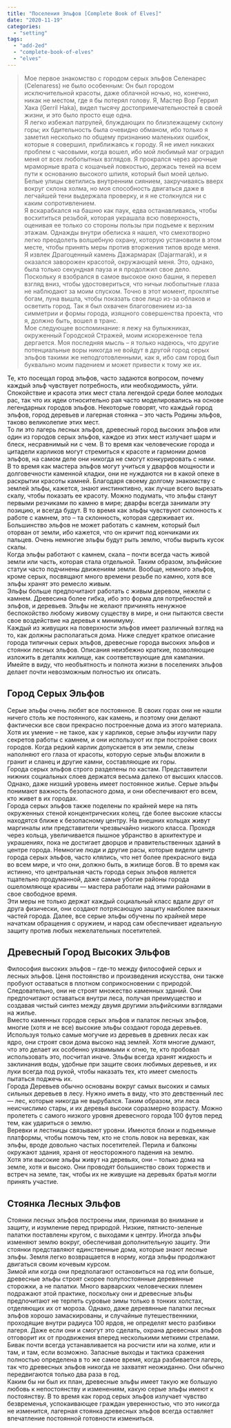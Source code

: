 ```yaml
---
title: "Поселения Эльфов [Complete Book of Elves]"
date: "2020-11-19"
categories: 
  - "setting"
tags: 
  - "add-2ed"
  - "complete-book-of-elves"
  - "elves"
---
```


> Мое первое знакомство с городом серых эльфов Селенарес (Celenaress) не было особенным: Он был городом исключительной красоты, даже облачной ночью, но, конечно, никак не местом, где я бы потерял голову. Я, Мастер Вор Геррил Хака (Gerril Haka), видел тысячу достопримечательностей в своей жизни, и это было просто еще одна.  
> Я легко избежал патрулей, блуждающих по близлежащему склону горы; их бдительность была очевидно обманом, ибо только я заметил несколько по общему признанию маленьких ошибок, которые я совершил, приближаясь к городу. Я не имел никаких проблем с часовыми, когда вошел, ибо мой любимый маг оградил меня от всех любопытных взглядов. Я прокрался через арочные мраморные врата с кошачьей ловкостью, держась теней на всем пути к основанию высокого шпиля, который был моей целью. Белые улицы светились внутренним сиянием, закручиваясь вверх вокруг склона холма, но моя способность двигаться даже в легчайшей тени выдержала проверку, и я не столкнулся ни с каким сопротивлением.  
> Я вскарабкался на башню как паук, едва останавливаясь, чтобы восхититься резьбой, которая украшала всю поверхность, оценивая ее только со стороны пользы при подъеме к верхним этажам. Однажды внутри обелиска я нашел, что смехотворно легко преодолеть волшебную охрану, которую установили в этом месте, чтобы принять меры против вторжения типов вроде меня. Я извлек Драгоценный камень Дажармарак (Dajarmarak), и я оказался заворожен красотой, окружающей меня. Это, однако, была только секундная пауза и я продолжил свое дело.  
> Поскольку я взобрался в самое высокое окно башни, я перевел взгляд вниз, чтобы удостовериться, что ничьи любопытные глаза не наблюдают за моим спуском. Точно в этот момент, проклятье богам, луна вышла, чтобы показать свое лицо из-за облаков и осветить город. Так я был охвачен благоговением из-за симметрии и формы города, изящного совершенства проекта, что я, должно быть, вошел в транс.  
> Мое следующее воспоминание: я лежу на булыжниках, окруженный Городской Стражей, моим искореженное тела дергается. Моя последняя мысль – я только надеюсь, что другие потенциальные воры никогда не войдут в другой город серых эльфов такими же неподготовленными, как я, ибо сам город был буквально моим падением и может привести к тому же их.

Те, кто посещал город эльфов, часто задаются вопросом, почему каждый эльф чувствует потребность, или необходимость, уйти. Спокойствие и красота этих мест стала легендой среди более молодых рас, так что их идеи относительно рая часто моделировались на основе легендарных городов эльфов. Некоторые говорят, что каждый город эльфов, город деревьев и лагерная стоянка – это часть Родины эльфов, таково великолепие этих мест.  
То ли это лагерь лесных эльфов, древесный город высоких эльфов или один из городов серых эльфов, каждое из этих мест излучает шарм и блеск, несравнимый ни с чем. В то время как человеческие города и цитадели карликов могут стремиться к красоте и гармонии домов эльфов, на самом деле они никогда не смогут конкурировать с ними.  
В то время как мастера эльфов могут учиться у дварфов мощности и долговечности каменной кладки, они не нуждаются ни в какой опеке в раскрытии красоты камней. Благодаря своему долгому знакомству с землей эльфы, кажется, знают инстинктивно, как лучше всего вырезать скалу, чтобы показать ее красоту. Можно подумать, что эльфы станут первыми резчиками по камню в мире; дварфы всегда занимали эту позицию, и всегда будут. В то время как эльфы чувствуют склонность к работе с камнем, это – та склонность, которая сдерживает их. Большинство эльфов не может работать с камнем, который был оторван от земли, ибо кажется, что он кричит под кончиками их пальцев. Очень немногие эльфы будут рыть землю, чтобы вырыть кусок скалы.  
Когда эльфы работают с камнем, скала – почти всегда часть живой земли или часть, которая стала отдельной. Таким образом, эльфийские статуи часто подчинены движениям земли. Вообще, немного эльфов, кроме серых, посвящают много времени резьбе по камню, хотя все эльфы хранят это ремесло живым.  
Эльфы больше предпочитают работать с живым деревом, нежели с камнем. Древесина более гибка, ибо это форма для потребностей и эльфов, и деревьев. Эльфы не желают причинять ненужное беспокойство любому живому существу в мире, и они пытаются свести свое воздействие на деревья к минимуму.  
Каждый из живущих на поверхности эльфов имеет различный взгляд на то, как должны располагаться дома. Ниже следует краткое описание города типичных серых эльфов, древесные города высоких эльфов и стоянки лесных эльфов. Описания неизбежно краткие, позволяющие изложить в деталях жилище, как соответствующие для кампании. Имейте в виду, что необъятность и полнота жизни в поселениях эльфов делает почти невозможным полностью их описать.

## Город Серых Эльфов

Серые эльфы очень любят все постоянное. В своих горах они не нашли ничего столь же постоянного, как камень, и поэтому они делают фактически все свои прекрасно построенные дома из этого материала. Хотя их умение – не такое, как у карликов, серые эльфы изучили пару секретов работы с камнем, и они используют их при постройке своих городов. Когда редкий карлик допускается в эти земли, слезы наполняют его глаза от красоты, которую серые эльфы вложили в гранит и сланец и другие камни, составляющие их горы.  
Города серых эльфов строго разделены по кастам. Представители нижних социальных слоев держатся весьма далеко от высших классов. Однако, даже низший уровень имеет постоянное жилье. Серые эльфы понимают важность безопасного дома, и они обеспечивают его всем, кто живет в их городах.  
Города серых эльфов также поделены по крайней мере на пять окруженных стеной концентрических колец, где более высокие классы находятся ближе к безопасному центру. На внешних кольцах живут маргиналы или представители чрезвычайно низкого класса. Проходя через кольца, увеличивается пышное убранство в архитектуре и украшениях, пока не достигает дворцов и правительственных зданий в центре города. Немногие люди и другие расы, которые видели центр города серых эльфов, часто клялись, что нет более прекрасного вида во всем мире, и что они, должно быть, в жилище богов. В то время как истинно, что центральная часть города серых эльфов является тщательно продуманной, даже самые убогие районы города ошеломляюще красивы — мастера работали над этими районами в свое свободное время.  
Эти меры не только держат каждый социальный класс вдали друг от друга физически, они создают потрясающую защиту наиболее важных частей города. Далее, все серые эльфы обучены по крайней мере начаткам обращения с оружием, и народ сам обеспечивает идеальную защиту против любых нежелательных посетителей.

## Древесный Город Высоких Эльфов

Философия высоких эльфов – где-то между философией серых и лесных эльфов. Ценя постоянство и произведения искусства, они также пробуют оставаться в плотном соприкосновении с природой. Следовательно, они не строят множество каменных зданий. Они предпочитают оставаться внутри леса, получая преимущество и создавая чистый синтез между двумя другими эльфийскими взглядами на жилье.  
Вместо каменных городов серых эльфов и палаток лесных эльфов, многие (хотя и не все) высокие эльфы создают города деревьев. Используя только самые могучие из деревьев в древних лесах как ядро, они строят свои дома высоко над землей. Хотя многие думают, что это делает их особенно уязвимыми к огню, те, кто пробовал использовать это, посчитал иначе. Эльфы всегда хранят жидкость и заклинания воды, удобные при защите своих любимых деревьев, и их луки всегда под рукой, чтобы наказать тех, кто имеет смелость пытаться поджечь их.  
Города Деревьев обычно основаны вокруг самых высоких и самых сильных деревьев в лесу. Нужно иметь в виду, что это девственный лес — лес, которые никогда не вырубался. Таким образом, эти леса неисчислимо стары, и их деревья высоки соразмерно возрасту. Можно пролететь с самого низкого уровня древесного города 100 футов перед тем, как удариться о землю.  
Веревки и лестницы связывают уровни. Имеются блоки и подъемные платформы, чтобы помочь тем, кто не столь ловок на веревках, как эльфы, вроде довольно частых посетителей. Перила и балконы окружают здания, храня от неосторожного падения на землю.  
Хотя эти высокие эльфы живут на деревьях, они – только дома на земле, хотя и высоко. Они проводят большинство своих торжеств и встреч на земле, так, чтобы их не живущие на деревьях братья могли принять участие.

## Стоянка Лесных Эльфов

Стоянки лесных эльфов построены ими, принимая во внимание и защиту, и изумление перед природой. Низкие, пятнисто-зеленые палатки поставлены кругом, с выходами к центру. Иногда эльфы изменяют землю вокруг, обеспечивая дополнительную защиту. Эти стоянки представляют единственные дома, которые знают лесные эльфы. Земля легко возвращается в норму, когда эльфы продолжают двигаться своим кочевым курсом.  
Зимой или когда они предполагают остановиться на год или больше, древесные эльфы строят скорее полупостоянные деревянные сторожки, а не палатки. Много варварских человеческих племен подражают этой практике, поскольку они и древесные эльфы предпочитают не терпеть суровые зимы только в тонких холстах, отделяющих их от мороза. Однако, даже деревянные палатки лесных эльфов хорошо замаскированы, и случайные путешественники, проходящие внутри радиуса 100 ярдов, не определят место разбивки лагеря. Даже если они и смогут это сделать, охрана древесных эльфов отговорит их от продвижения вперед несколькими меткими стрелами.  
Бивак почти всегда устанавливается на росчисти или на холме, или и там, и там, если возможно. Запасные выходы и тактика сражения полностью определена в то же самое время, когда разбивается лагерь, так что древесных эльфов никогда не захватят неожиданно. Они обычно передвигаются только два раза в год.  
Каким бы ни был их план, древесные эльфы имеет такую же большую любовь к непостоянству и изменениям, какую серые эльфы имеют к постоянству. В то время как город серых эльфов излучает чувство безвременья, успокаивающее граждан уверенностью, что это никогда не изменится, лагерная стоянка древесных эльфов всегда оставляет впечатление постоянной готовности измениться.
